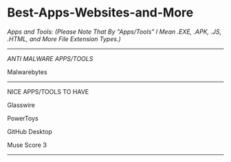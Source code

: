 # Best-Apps-Websites-and-More

*Apps and Tools: (Please Note That By "Apps/Tools" I Mean .EXE, .APK, .JS, .HTML, and More File Extension Types.)*
___

*ANTI MALWARE APPS/TOOLS*

Malwarebytes
___

NICE APPS/TOOLS TO HAVE

Glasswire 

PowerToys

GitHub Desktop

Muse Score 3
___


